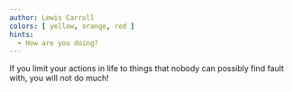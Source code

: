 ```yaml
---
author: Lewis Carroll
colors: [ yellow, orange, red ]
hints:
  - How are you doing?
---
```

If you limit your actions in life to things that nobody can possibly find fault with, you will not do much!
